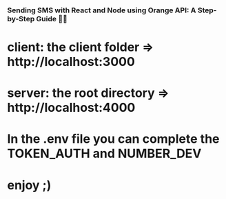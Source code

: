 ### Sending SMS with React and Node using Orange API: A Step-by-Step Guide 👊🏼

# client: the client folder => http://localhost:3000

# server: the root directory => http://localhost:4000

# In the .env file you can complete the TOKEN_AUTH and NUMBER_DEV

# enjoy ;)

